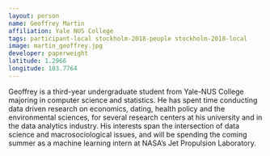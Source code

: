 ```yaml
---
layout: person
name: Geoffrey Martin
affiliation: Yale NUS College
tags: participant-local stockholm-2018-people stockholm-2018-local
image: martin_geoffrey.jpg
developer: paperweight
latitude: 1.2966
longitude: 103.7764
---
```

Geoffrey is a third-year undergraduate student from Yale-NUS College majoring in computer science and statistics. He has spent time conducting data driven research on economics, dating, health policy and the environmental sciences, for several research centers at his university and in the data analytics industry. His interests span the intersection of data science and macrosociological issues, and will be spending the coming summer as a machine learning intern at NASA’s Jet Propulsion Laboratory.